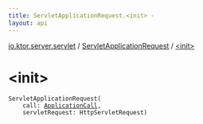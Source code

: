 ```yaml
---
title: ServletApplicationRequest.<init> - 
layout: api
---
```


<div class='api-docs-breadcrumbs'><a href="../index.html">io.ktor.server.servlet</a> / <a href="index.html">ServletApplicationRequest</a> / <a href="./-init-.html">&lt;init&gt;</a></div>

# &lt;init&gt;

<div class="signature"><code><span class="identifier">ServletApplicationRequest</span><span class="symbol">(</span><br/>&nbsp;&nbsp;&nbsp;&nbsp;<span class="parameterName" id="io.ktor.server.servlet.ServletApplicationRequest$<init>(io.ktor.application.ApplicationCall, javax.servlet.http.HttpServletRequest)/call">call</span><span class="symbol">:</span>&nbsp;<a href="../../io.ktor.application/-application-call/index.html"><span class="identifier">ApplicationCall</span></a><span class="symbol">, </span><br/>&nbsp;&nbsp;&nbsp;&nbsp;<span class="parameterName" id="io.ktor.server.servlet.ServletApplicationRequest$<init>(io.ktor.application.ApplicationCall, javax.servlet.http.HttpServletRequest)/servletRequest">servletRequest</span><span class="symbol">:</span>&nbsp;<span class="identifier">HttpServletRequest</span><span class="symbol">)</span></code></div>
